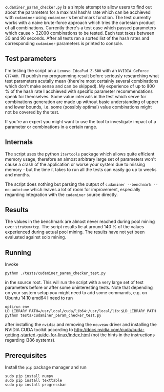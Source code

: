 `cudaminer_param_checker.py` is a simple attempt to allow users to find out about the parameters for a maximal hash/s rate which can be acchieved with `cudaminer` using `cudaminer`'s benchmark function. The test currently works with a naive brute-force approach which tries the cartesian product of all combinations. Currently there's a test case which passed parameters which cause > 32000 combinations to be tested. Each test takes between 30 and 90 seconds. After all tests ran a sorted list of the hash rates and corresponding `cudaminer` parameters is printed to console.

## Test parameters
I'm testing the script on a `Lenovo IdeaPad Z-500` with an `NVIDIA GeForce GT740M`. I'll publish my programming result before seriously researching what test parameters acutally mean (there're most certainly several combinations which don't make sense and can be skipped). My experience of up to 800 % of the hash rate I acchieved with specific parameter recommendations speak for themselves. Some value intervals in the test which serve for combinations generation are made up without basic understanding of upper and lower bounds, i.e. some (possibly optimal) value combinations might not be covered by the test.

If you're an expert you might want to use the tool to investigate impact of a parameter or combinations in a certain range.

## Internals
The script uses the python `itertools` package which allows quite efficient memory usage, therefore an almost arbitrary large set of parameters won't cause a crash of the application or worse your system due to missing memory - but the time it takes to run all the tests can easily go up to weeks and months.

The script does nothing but parsing the output of `cudaminer --benchmark --no-autotune` which leaves a lot of room for improvement, especially regarding integration with the `cudaminer` source directly.

## Results 
The values in the benchmark are almost never reached during pool mining over `stratum+tcp`. The script results lie at around 140 % of the values experienced during actual pool mining. The results have not yet been evaluated against solo mining.

## Running
Invoke

    python ./tests/cudaminer_param_checker_test.py

in the source root. This will run the script with a very large set of 
test parameters before or after some uninteresting tests. Note that depending on your system setup you might need to add 
some commands, e.g. on Ubuntu 14.10 amd64 I need to run 

    optirun env LD_LIBRARY_PATH=/usr/local/cuda/lib64:/usr/local/lib:$LD_LIBRARY_PATH python tests/cudaminer_param_checker_test.py

after installing the `nvidia` and removing the `nouveau` driver and installing the NVIDIA CUDA toolkit according to http://docs.nvidia.com/cuda/cuda-getting-started-guide-for-linux/index.html (not the hints in the instructions regarding i386 systems).

## Prerequisites
Install the `pip` package manager and run

    sudo pip install numpy
    sudo pip install texttable
    sudo pip install progressbar

